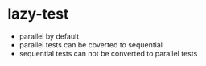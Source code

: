# lazy-test

- parallel by default
- parallel tests can be coverted to sequential
- sequential tests can not be converted to parallel tests
